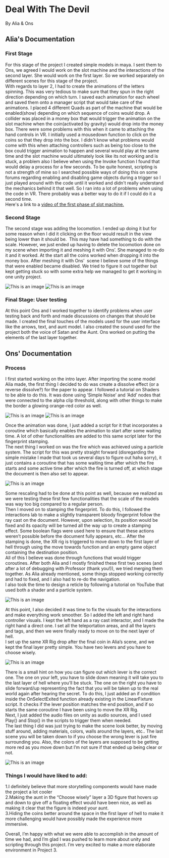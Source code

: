# Deal With The Devil

By Alia & Ons

## Alia's Documentation

### First Stage
For this stage of the project I created simple models in maya. I sent them to Ons, we agreed I would work on the slot machine and the interactions of the second layer. She would work on the first layer. So we worked separately on different scenes for this stage of the project. <br/>
With regards to layer 2, I had to create the animations of the letters spinning. This was very tedious to make sure that they spun in the right direction depending on which turn. I saved each animation for each wheel and saved them onto a manager script that would take care of the animations. I placed 4 different Quads as part of the machine that would be enabled(show) depending on which sequence of coins would drop. A collider was placed in a money box that would trigger the animation on the slot machine when the coin(activated by gravity) would drop into the money box. There were some problems with this when it came to attaching the hand controls in VR. I initially used a mousedown function to click on the coins so that they drop into the box. I didn't know what problems would come with this when attaching controllers such as being too close to the box could trigger animation to happen and several would play at the same time and the slot machine would ultimately look like its not working and is stuck, a problem also I believe when using the Invoke function I found that would delay a process for a few seconds. To be quite honest, scripting is not a strength of mine so I searched possible ways of doing this on some forums regarding enabling and disabling game objects during a trigger so I just played around with the code until it worked and didn't really understand the mechanics behind it that well. So I ran into a lot of problems when using the code in VR. There probably was a better way to do it if I could do it a second time. <br/>
Here's a link to a [video of the first phase of slot machine.]( https://youtu.be/j9O1qaUJf5k)

### Second Stage
The second stage was adding the locomotion. I ended up doing it but for some reason when I did it clicking on the floor would result in the view being lower than it should be.  This may have had something to do with the scale. However, we just ended up having to delete the locomotion done on my scene when importing it and meshing it with Ons’. She managed to re-do it and it worked. At the start all the coins worked when dropping it into the money box. After meshing it with Ons’  scene I believe some of the things that were enabled became disabled. We tried to figure it out together but kept getting stuck so with some extra help we managed to get it working in one unity project.

![This is an image](https://media.githubusercontent.com/media/ons-taktak/Project2Repo/main/docs/alia1.jpg)
![This is an image](https://media.githubusercontent.com/media/ons-taktak/Project2Repo/main/docs/alia2.png)

### Final Stage: User testing
At this point Ons and I worked together to identify problems when user testing back and forth and made discussions on changes that should be made. I created the final touches of the models used for the user interface like the arrows, text, and aunt model. I also created the sound used for the project both the voice of Satan and the Aunt. Ons worked on putting the elements of the last layer together.

## Ons' Documentation
### Process
I first started working on the intro layer. After importing the scene model Alia made, the first thing I decided to do was create a dissolve effect (or a reverse dissolve?) for the paper to appear. I followed a tutorial on Shaders to be able to do this. It was done using ‘Simple Noise’ and ‘Add’ nodes that were connected to the alpha clip threshold, along with other things to make the border a glowing orange-red color as well.

![This is an image](https://media.githubusercontent.com/media/ons-taktak/Project2Repo/main/docs/ons1.png)
![This is an image](https://media.githubusercontent.com/media/ons-taktak/Project2Repo/main/docs/ons2.png)

Once the animation was done, I just added a script for it that incorporates a coroutine which basically enables the animation to start after some waiting time. A lot of other functionalities are added to this same script later for the fingerprint stamping. <br/>
The next thing I worked on was the fire which was achieved using a particle system. The script for this was pretty straight forward (disregarding the simple mistake I made that took us several days to figure out haha sorry), it just contains a coroutine that has some waiting time after which the fire starts and some active time after which the fire is turned off, at which stage the document is then also set to appear.

![This is an image](https://media.githubusercontent.com/media/ons-taktak/Project2Repo/main/docs/ons3.png)

Some rescaling had to be done at this point as well, because we realized as we were testing these first few functionalities that the scale of the models was way too big compared to a regular person. <br/>
Then I moved on to stamping the fingerprint. To do this, I followed the interactions lab to make a slightly transparent bloody fingerprint follow the ray cast on the document. However, upon selection, its position would be fixed and its opacity will be turned all the way up to create a stamping effect. Some boolean flags were used here to ensure that these actions weren’t possible before the document fully appears, etc…
After the stamping is done, the XR rig is triggered to move down to the first layer of hell through using the move towards function and an empty game object containing the destination position. <br/>
All of this I believe was done through functions that would trigger coroutines.
After both Alia and I mostly finished these first two scenes (and after a lot of debugging with Professor (thank you!)), we tried merging them together. As Alia already mentioned, some things stopped working correctly and had to fixed, and I also had to re-do the navigation. <br/>
I also took the time to design a reticle by following a tutorial on YouTube that used both a shader and a particle system.

![This is an image](https://media.githubusercontent.com/media/ons-taktak/Project2Repo/main/docs/ons4.png)

At this point, I also decided it was time to fix the visuals for the interactions and make everything work smoother. So I added the left and right hand controller visuals. I kept the left hand as a ray cast interactor, and I made the right hand a direct one. I set all the teleportation areas, and all the layers and tags, and then we were finally ready to move on to the next layer of hell. <br/>
I set up the same XR Rig drop after the final coin in Alia’s scene, and we kept the final layer pretty simple. You have two levers and you have to choose wisely. 

![This is an image](https://media.githubusercontent.com/media/ons-taktak/Project2Repo/main/docs/ons5.png)

There is a small hint on how you can figure out which lever is the correct one. The one on your left, you have to slide down meaning it will take you to the last layer of hell where you’ll be stuck. The one on the right you have to slide forward/up representing the fact that you will be taken up to the real world again after hearing the secret. To do this, I just added an if condition inside the OnSelectExited function already existing in the LinearFixture script. It checks if the lever position matches the end position, and if so starts the same coroutine I have been using to move the XR Rig. <br/>
Next, I just added the audio files on unity as audio sources, and I used Play() and Stop() in the scripts to trigger them when needed. <br/>
The last thing I did was just trying to make the scene look better, by moving stuff around, adding materials, colors, walls around the layers, etc..
The last scene you will be taken down to if you choose the wrong lever is just fire surrounding you. Also, the colors of the layers are supposed to be getting more red as you move down but I’m not sure if that ended up being clear or not.

![This is an image](https://media.githubusercontent.com/media/ons-taktak/Project2Repo/main/docs/ons6.png)

### Things I would have liked to add:

1.I definitely believe that more storytelling components would have made the project a lot cooler <br/>
2.Making the aunt in the “Choose wisely” layer a 3D figure that hovers up and down to give off a floating effect would have been nice, as well as making it clear that the figure is indeed your aunt.<br/>
3.Hiding the coins better around the space in the first layer of hell to make it more challenging would have possibly made the experience more immersive.


Overall, I’m happy with what we were able to accomplish in the amount of time we had, and I’m glad I was pushed to learn more about unity and scripting through this project. I’m very excited to make a more elaborate environment in Project 3.


